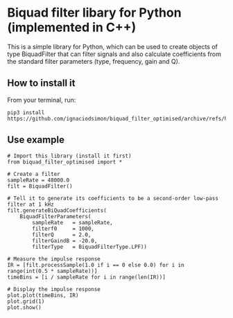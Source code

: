 # Biquad filter libary for Python (implemented in C++)

This is a simple library for Python, which can be used to
create objects of type BiquadFilter that can filter signals
and also calculate coefficients from the standard filter
parameters (type, frequency, gain and Q).

## How to install it

From your terminal, run:

    pip3 install https://github.com/ignaciodsimon/biquad_filter_optimised/archive/refs/heads/master.zip

## Use example

    # Import this library (install it first)
    from biquad_filter_optimised import *
    
    # Create a filter
    sampleRate = 48000.0
    filt = BiquadFilter()
    
    # Tell it to generate its coefficients to be a second-order low-pass filter at 1 kHz
    filt.generateBiQuadCoefficients(
        BiquadFilterParameters(
            sampleRate   = sampleRate,
            filterf0     = 1000,
            filterQ      = 2.0,
            filterGaindB = -20.0,
            filterType   = BiquadFilterType.LPF))
    
    # Measure the impulse response
    IR = [filt.processSample(1.0 if i == 0 else 0.0) for i in range(int(0.5 * sampleRate))]
    timeBins = [i / sampleRate for i in range(len(IR))]
    
    # Display the impulse response
    plot.plot(timeBins, IR)
    plot.grid(1)
    plot.show()

